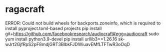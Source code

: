 # ragacraft
ERROR: Could not build wheels for backports.zoneinfo, which is required to install pyproject.toml-based projects
pip install git+https://github.com/facebookresearch/audiocraft#egg=audiocraft
sudo yum install python3.9-devel
pip install urllib3==1.26.16
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
